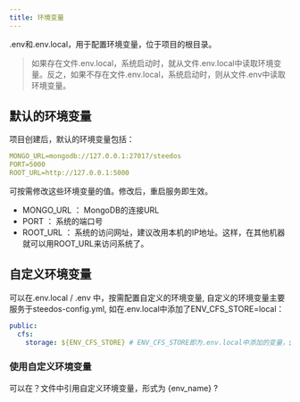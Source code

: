 ```yaml
---
title: 环境变量
---
```


.env和.env.local，用于配置环境变量，位于项目的根目录。

> 如果存在文件.env.local，系统启动时，就从文件.env.local中读取环境变量。反之，如果不存在文件.env.local，系统启动时，则从文件.env中读取环境变量。

## 默认的环境变量

项目创建后，默认的环境变量包括：

```yml
MONGO_URL=mongodb://127.0.0.1:27017/steedos
PORT=5000
ROOT_URL=http://127.0.0.1:5000
```

可按需修改这些环境变量的值。修改后，重启服务即生效。
- MONGO_URL ： MongoDB的连接URL
- PORT ： 系统的端口号 
- ROOT_URL ： 系统的访问网址，建议改用本机的IP地址。这样，在其他机器就可以用ROOT_URL来访问系统了。

## 自定义环境变量

可以在.env.local / .env 中，按需配置自定义的环境变量, 自定义的环境变量主要服务于steedos-config.yml, 如在.env.local中添加了ENV_CFS_STORE=local：

```yml
public:
  cfs:
    storage: ${ENV_CFS_STORE} # ENV_CFS_STORE即为.env.local中添加的变量，${ENV_CFS_STORE}获取这个变量的值
```

### 使用自定义环境变量

可以在？文件中引用自定义环境变量，形式为 {env_name} ? 